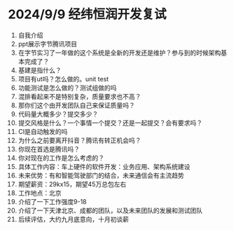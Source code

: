 # 2024/9/9 经纬恒润开发复试
1. 自我介绍
2. ppt展示字节腾讯项目
3. 在字节实习了一年做的这个系统是全新的开发还是维护？参与到的时候架构基本完成了？
4. 基建是指什么？
5. 项目有ut吗？怎么做的。unit test
6. 功能测试是怎么做的？测试组做的吗
7. 混排看起来不是特别复杂，质量要求也不高？
8. 那你们这个由开发团队自己来保证质量吗？
9. 代码量大概多少？提交多少？
10. 提交风格是什么？一个事情一个提交？还是一起提交？会有要求吗？
11. CI是自动触发的吗
12. 为什么之前要离开抖音？腾讯有转正机会吗？
13. 你现在首选是腾讯吗？
14. 你对现在的工作是怎么考虑的？
15. 具体工作内容：车上硬件的软件开发：业务应用、架构系统建设
16. 未来优势：有和智能驾驶部门的结合，未来通信会有主流趋势
17. 期望薪资：29kx15，期望45万总包左右
18. 工作地点：北京
19. 介绍了一下工作强度9-18
20. 介绍了一下天津北京、成都的团队，以及未来团队的发展和测试团队
21. 后续评估，大约九月底意向，十月初谈薪